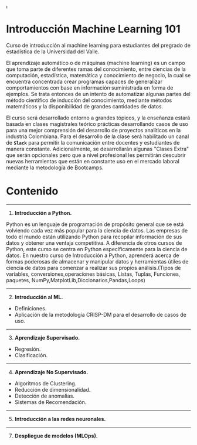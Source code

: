 <img src="https://www.univalle.edu.co/media/k2/items/cache/01a04b99e1d2566d4bbe8ea6d3bbf535_M.jpg" alt="Italian Trulli" style="width:5px;height:10px;"> 

# Introducción Machine Learning 101
Curso de introducción al machine learning para estudiantes del pregrado de estadística de la Universidad del Valle.

El aprendizaje automático o de máquinas (machine learning) es un campo que toma parte de diferentes ramas del conocimiento, entre ciencias de la computación, estadística, matemática y conocimiento de negocio, la cual se encuentra concentrada crear programas capaces de generalizar comportamientos
con base en información suministrada en forma de ejemplos. Se trata entonces de un intento de automatizar algunas partes del método científico de inducción del conocimiento, mediante métodos matemáticos y la disponibilidad de grandes cantidades de datos. 

El curso será desarrollado entorno a grandes tópicos, y la enseñanza estará basada en clases magistrales teórico prácticas desarrollando casos de uso para una mejor comprensión del desarrollo de proyectos analíticos en la industria Colombiana. Para el desarrollo de la clase será habilitado un canal de **`Slack`** para permitir la comunicación entre docentes y estudiantes de manera constante. Adicionalmente, se desarrollarán algunas "Clases Extra" que serán opcionales pero que a nivel profesional les permitirán descubrir nuevas herramientas que están en constante uso en el mercado laboral mediante la metodología de Bootcamps.

# Contenido
_______________________
1. **Introducción a Python.**

Python es un lenguaje de programación de propósito general que se está volviendo cada vez más popular para la ciencia de datos. Las empresas de todo el mundo están utilizando Python para recopilar información de sus datos y obtener una ventaja competitiva. A diferencia de otros cursos de Python, este curso se centra en Python específicamente para la ciencia de datos. En nuestro curso de Introducción a Python, aprenderá acerca de formas poderosas de almacenar y manipular datos y herramientas útiles de ciencia de datos para comenzar a realizar sus propios análisis.(Tipos de variables, conversiones,operaciones básicas, Listas, Tuplas, Funciones, paquetes, NumPy,MatplotLib,Diccionarios,Pandas,Loops)
______________________
2. **Introducción al ML.**
- Definiciones.
- Aplicación de la metodología CRISP-DM para el desarrollo de casos de uso.
________________________
3. **Aprendizaje Supervisado.**
- Regresión.
- Clasificación.
_______________________________
4. **Aprendizaje No Supervisado.**
- Algoritmos de Clustering.
- Reducción de dimensionalidad.
- Detección de anomalias.
- Sistemas de Recomendación.
__________________________________
5. **Introducción a las redes neuronales.**
____________________________________
7. **Despliegue de modelos (MLOps).**



